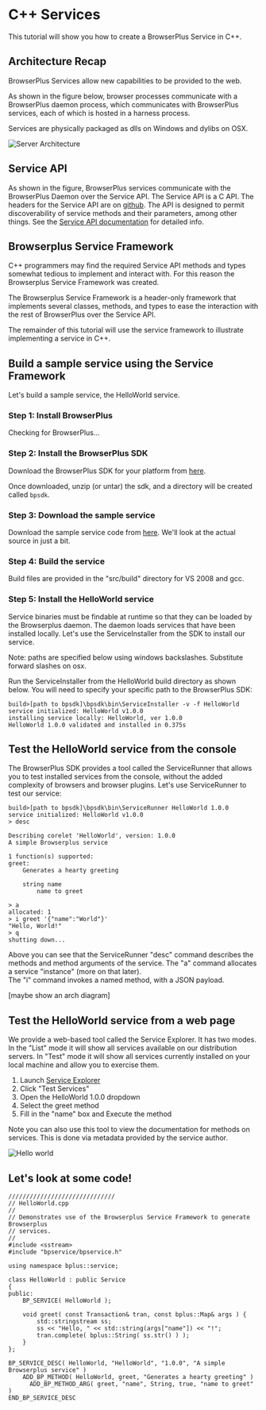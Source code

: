 # C++ Services

This tutorial will show you how to create a BrowserPlus Service
in C++.


## Architecture Recap

BrowserPlus Services allow new capabilities to be provided to the
web.  

As shown in the figure below, browser processes communicate
with a BrowserPlus daemon process, which communicates with BrowserPlus
services, each of which is hosted in a harness process.

Services are physically packaged as dlls on Windows and dylibs on OSX.

![Server Architecture](/i/server_arch.png)


## Service API

As shown in the figure, BrowserPlus services communicate with the BrowserPlus Daemon over the Service
API.  The Service API is a C API.  The headers for the Service API are on [github](http://github.com/browserplus/platform/tree/master/src/sdk/service_api/api/ServiceAPI/).  The API is designed
to permit discoverability of service methods and their parameters, among other things.  See the [Service API documentation](http://browserplus.github.com/bp-service-api/) for detailed info.


## Browserplus Service Framework

C++ programmers may find the required Service API methods and
types somewhat tedious to implement and interact with.  For this
reason the Browserplus Service Framework was created.

The Browserplus Service Framework is a header-only framework that
implements several classes, methods, and types to ease the interaction
with the rest of BrowserPlus over the Service API.

The remainder of this tutorial will use the service framework to
illustrate implementing a service in C++.


## Build a sample service using the Service Framework

Let's build a sample service, the HelloWorld service. 

### Step 1: Install BrowserPlus

<div id="gotbp">Checking for BrowserPlus...</div>
<div id="downloadLink"></div>

### Step 2: Install the BrowserPlus SDK

Download the BrowserPlus SDK for your platform from [here](http://browserplus.yahoo.com/developer/service/sdk/).

Once downloaded, unzip (or untar) the sdk, and a directory will be created called `bpsdk`.

### Step 3: Download the sample service

Download the sample service code from [here](http://github.com/browserplus/bp-tutorial-cpp1/archives/master).  We'll look at the actual source in just a bit.

### Step 4: Build the service

Build files are provided in the "src/build" directory for VS 2008 and gcc.

### Step 5: Install the HelloWorld service

Service binaries must be findable at runtime so that they can be
loaded by the Browserplus daemon.  The daemon loads services that have been
installed locally.  Let's use the ServiceInstaller from the SDK to install our service.

Note: paths are specified below using windows backslashes.  Substitute forward slashes on osx.

Run the ServiceInstaller from the HelloWorld build directory as shown below.  You will
need to specify your specific path to the BrowserPlus SDK:

    build>[path to bpsdk]\bpsdk\bin\ServiceInstaller -v -f HelloWorld
    service initialized: HelloWorld v1.0.0
    installing service locally: HelloWorld, ver 1.0.0
    HelloWorld 1.0.0 validated and installed in 0.375s


## Test the HelloWorld service from the console

The BrowserPlus SDK provides a tool called the ServiceRunner that allows you to 
test installed services from the console, without the added complexity of 
browsers and browser plugins.  Let's use ServiceRunner to test our service:

    build>[path to bpsdk]\bpsdk\bin\ServiceRunner HelloWorld 1.0.0
    service initialized: HelloWorld v1.0.0
    > desc

    Describing corelet 'HelloWorld', version: 1.0.0
    A simple Browserplus service

    1 function(s) supported:
    greet:
        Generates a hearty greeting

        string name
            name to greet

    > a
    allocated: 1
    > i greet '{"name":"World"}'
    "Hello, World!"
    > q
    shutting down...

Above you can see that the ServiceRunner "desc" command describes the methods and method arguments of the service.
The "a" command allocates a service "instance" (more on that later).  
The "i" command invokes a named method, with a JSON payload.

[maybe show an arch diagram]


## Test the HelloWorld service from a web page

We provide a web-based tool called the Service Explorer.  It has two modes.
In the "List" mode it will show all services available on our
distribution servers.  In "Test" mode it will show all services
currently installed on your local machine and allow you to exercise
them.

1. Launch [Service Explorer](http://browserplus.yahoo.com/developer/explore)
2. Click "Test Services"
3. Open the HelloWorld 1.0.0 dropdown
4. Select the greet method
5. Fill in the "name" box and Execute the method

Note you can also use this tool to view the documentation for methods on services.
This is done via metadata provided by the service author.

 ![Hello world](/i/explorer_hello_world.png)


## Let's look at some code!

~~~
//////////////////////////////
// HelloWorld.cpp 
//
// Demonstrates use of the Browserplus Service Framework to generate Browserplus
// services.
//
#include <sstream>
#include "bpservice/bpservice.h"

using namespace bplus::service;

class HelloWorld : public Service
{
public:    
    BP_SERVICE( HelloWorld );
    
    void greet( const Transaction& tran, const bplus::Map& args ) {
        std::stringstream ss;
        ss << "Hello, " << std::string(args["name"]) << "!";
        tran.complete( bplus::String( ss.str() ) );
    }
};

BP_SERVICE_DESC( HelloWorld, "HelloWorld", "1.0.0", "A simple Browserplus service" )
    ADD_BP_METHOD( HelloWorld, greet, "Generates a hearty greeting" )
      ADD_BP_METHOD_ARG( greet, "name", String, true, "name to greet" )
END_BP_SERVICE_DESC
~~~

<script src="http://bp.yahooapis.com/@{bpver}/browserplus-min.js"></script>  
<script>
localPageCB = function () {
  function myInitCB(r) {
	var BP = BrowserPlus;
    var instDiv = document.getElementById("gotbp");
	if (r.success)
	{
      instDiv.innerHTML = "BrowserPlus installed!  Ver. " +
		BP.getPlatformInfo().version;
	}
	else if (r.error === 'bp.notInstalled')
	{
      // render an upsell link for inpage installation
	  while (instDiv.firstChild) instDiv.removeChild(instDiv.firstChild);
	  var lnk = document.createElement("a");
      lnk.onclick = function () {
        BPTool.Installer.show({}, myInitCB);
      }         
	  lnk.innerHTML = "install BrowserPlus now";
	  lnk.href= "#";
      instDiv.appendChild(lnk);
    }
	else if (r.error === 'bp.notInstalled')
	{
      instDiv.innerHTML = "Sorry, your platform isn't yet supported, please " +
		"try again on a <a href='/install'>supported platform</a>."; 
	}
	else
	{
      instDiv.innerHTML =
		"Yikes, BrowserPlus encountered an error (" + r.error + ": " +
		r.verboseError+"), please try restarting your browser, or visit " +
		"the Troubleshooting page of the BrowserPlus Configuration panel for "
		+ "more help in figuring out what went wrong.";
	}
  }

  BrowserPlus.init({}, myInitCB);
};

if (window.attachEvent) {
  window.attachEvent("onload", function(){localPageCB()});
} else {
  localPageCB();
}

</script>
